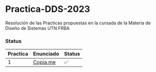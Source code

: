 # Practica-DDS-2023
Resolución de las Practicas propuestas en la cursada de la Materia de Diseño de Sistemas UTN FRBA

### Status

| Practica | Enunciado | Status | 
| ----     | --------  | ------ |
| 1        |  [Copia.me](https://github.com/Tsoiffer/Practica-DDS-2023/blob/main/practica-1-Copiame/documentacion/Enunciado%20Pr%C3%A1ctica%20Copia.me.pdf)         | ✅     |
